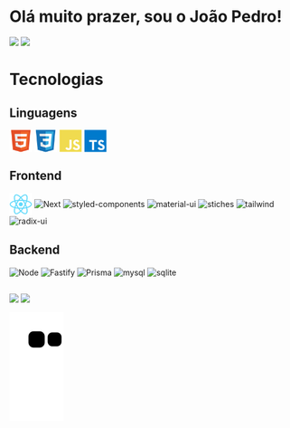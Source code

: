 # Olá muito prazer, sou o João Pedro!

<div>
  <img height="180em" src="https://github-readme-stats.vercel.app/api?username=JoaoPedroVicentin&show_icons=true&theme=tokyonight&include_all_commits=true&count_private=true"/>
  <img height="180em" src="https://github-readme-stats.vercel.app/api/top-langs/?username=JoaoPedroVicentin&layout=compact&langs_count=7&theme=tokyonight"/>
</div>

<h1>Tecnologias</h1>

<div>
<h2>Linguagens</h2>
<img align="center" alt="HTML" height="40" width="40" src="https://raw.githubusercontent.com/devicons/devicon/master/icons/html5/html5-original.svg">
<img align="center" alt="CSS" height="40" width="40" src="https://raw.githubusercontent.com/devicons/devicon/master/icons/css3/css3-original.svg">
<img align="center" alt="JavaScript" height="40" width="40" src="https://raw.githubusercontent.com/devicons/devicon/master/icons/javascript/javascript-plain.svg">
<img align="center" alt="TypeScript" height="40" width="40" src="https://raw.githubusercontent.com/devicons/devicon/master/icons/typescript/typescript-plain.svg">
</div>

<div>
<h2>Frontend</h2>
<img align="center" alt="React" height="40" width="40" src="https://raw.githubusercontent.com/devicons/devicon/master/icons/react/react-original.svg">
<img align="center" alt="Next" height="40" width="40" src="https://cdn.jsdelivr.net/gh/devicons/devicon/icons/nextjs/nextjs-original.svg" />
<img align="center" alt="styled-components" height="40" width="40" src="https://web-portfolio-joao-pedro-vicentin.vercel.app/_next/image?url=%2F_next%2Fstatic%2Fmedia%2FstyledComponentsLogo.b159ce1c.png&w=48&q=75" />
<img align="center" alt="material-ui" height="40" width="40" src="https://cdn.jsdelivr.net/gh/devicons/devicon/icons/materialui/materialui-original.svg" />
<img align="center" alt="stiches" height="40" width="40" src="https://web-portfolio-joao-pedro-vicentin.vercel.app/_next/image?url=%2F_next%2Fstatic%2Fmedia%2FstichesLogo.9c5d0f71.png&w=48&q=75" />
<img align="center" alt="tailwind" height="40" width="40" src="https://cdn.jsdelivr.net/gh/devicons/devicon/icons/tailwindcss/tailwindcss-plain.svg" />
<img align="center" alt="radix-ui" height="40" width="40" src="https://web-portfolio-joao-pedro-vicentin.vercel.app/_next/image?url=%2F_next%2Fstatic%2Fmedia%2FradixLogo.5ed6e7c4.png&w=48&q=75" />
</div>

<div>
<h2>Backend</h2>
<img align="center" alt="Node" height="40" width="40" src="https://cdn.jsdelivr.net/gh/devicons/devicon/icons/nodejs/nodejs-original.svg" />
<img align="center" alt="Fastify" height="40" width="40" src="https://cdn.worldvectorlogo.com/logos/fastify.svg" />
<img align="center" alt="Prisma" height="40" width="40" src="https://www.svgrepo.com/show/374002/prisma.svg" />
<img align="center" alt="mysql" height="40" width="40" src="https://cdn.jsdelivr.net/gh/devicons/devicon/icons/mysql/mysql-original.svg" />
<img align="center" alt="sqlite" height="40" width="40" src="https://cdn.jsdelivr.net/gh/devicons/devicon/icons/sqlite/sqlite-original.svg" />
</div>
  
##

<div> 
  <a href = "mailto:jplvicen@gmail.com"><img src="https://img.shields.io/badge/-Gmail-%23333?style=for-the-badge&logo=gmail&logoColor=white" target="_blank"></a>
  <a href="https://www.linkedin.com/in/jo%C3%A3o-pedro-vicentin" target="_blank"><img src="https://img.shields.io/badge/-LinkedIn-%230077B5?style=for-the-badge&logo=linkedin&logoColor=white" target="_blank"></a>
</div>
 
  ![Snake animation](https://github.com/JoaoPedroVicentin/JoaoPedroVicentin/blob/output/github-contribution-grid-snake.svg)
 

